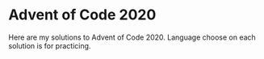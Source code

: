 # Advent of Code 2020

Here are my solutions to Advent of Code 2020. Language choose on each solution is for practicing.
